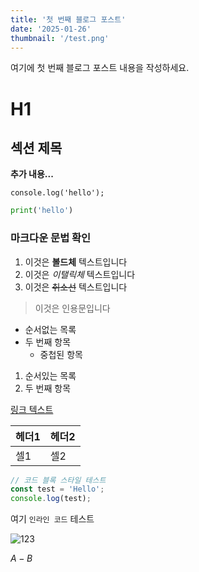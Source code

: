 ```yaml
---
title: '첫 번째 블로그 포스트'
date: '2025-01-26'
thumbnail: '/test.png'
---
```


여기에 첫 번째 블로그 포스트 내용을 작성하세요.

# H1

## 섹션 제목

**추가 내용...**

```tsx
console.log('hello');
```

```python
print('hello')
```

### 마크다운 문법 확인

1. 이것은 **볼드체** 텍스트입니다
2. 이것은 _이탤릭체_ 텍스트입니다
3. 이것은 ~~취소선~~ 텍스트입니다

> 이것은 인용문입니다

- 순서없는 목록
- 두 번째 항목
  - 중첩된 항목

1. 순서있는 목록
2. 두 번째 항목

[링크 텍스트](https://example.com)

| 헤더1 | 헤더2 |
| ----- | ----- |
| 셀1   | 셀2   |

```js
// 코드 블록 스타일 테스트
const test = 'Hello';
console.log(test);
```

여기 `인라인 코드` 테스트

![123](https://t1.daumcdn.net/friends/prod/editor/dc8b3d02-a15a-4afa-a88b-989cf2a50476.jpg)

$A-B$
